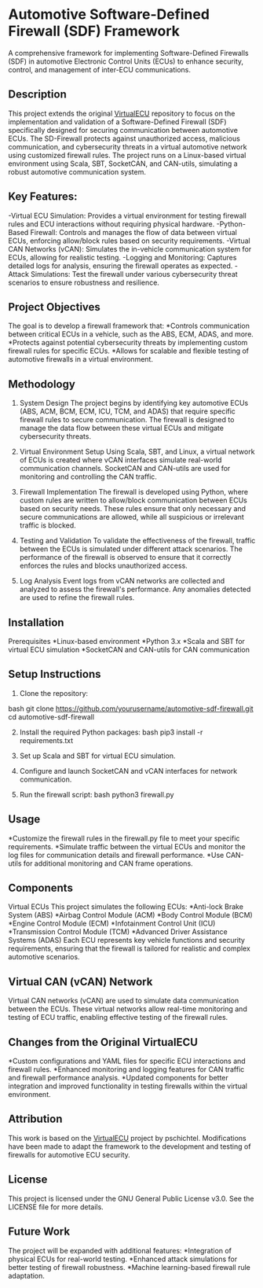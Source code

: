 # Automotive Software-Defined Firewall (SDF) Framework
A comprehensive framework for implementing Software-Defined Firewalls (SDF) in automotive Electronic Control Units (ECUs) to enhance security, control, and management of inter-ECU communications.

## Description
This project extends the original [VirtualECU](https://github.com/pschichtel/VirtualECU) repository to focus on the implementation and validation of a Software-Defined Firewall (SDF) specifically designed for securing communication between automotive ECUs. The SD-Firewall protects against unauthorized access, malicious communication, and cybersecurity threats in a virtual automotive network using customized firewall rules. The project runs on a Linux-based virtual environment using Scala, SBT, SocketCAN, and CAN-utils, simulating a robust automotive communication system.

## Key Features:
-Virtual ECU Simulation: Provides a virtual environment for testing firewall rules and ECU interactions without requiring physical hardware.
-Python-Based Firewall: Controls and manages the flow of data between virtual ECUs, enforcing allow/block rules based on security requirements.
-Virtual CAN Networks (vCAN): Simulates the in-vehicle communication system for ECUs, allowing for realistic testing.
-Logging and Monitoring: Captures detailed logs for analysis, ensuring the firewall operates as expected.
-Attack Simulations: Test the firewall under various cybersecurity threat scenarios to ensure robustness and resilience.

## Project Objectives
The goal is to develop a firewall framework that:
*Controls communication between critical ECUs in a vehicle, such as the ABS, ECM, ADAS, and more.
*Protects against potential cybersecurity threats by implementing custom firewall rules for specific ECUs.
*Allows for scalable and flexible testing of automotive firewalls in a virtual environment.

## Methodology
1. System Design
The project begins by identifying key automotive ECUs (ABS, ACM, BCM, ECM, ICU, TCM, and ADAS) that require specific firewall rules to secure communication. The firewall is designed to manage the data flow between these virtual ECUs and mitigate cybersecurity threats.

2. Virtual Environment Setup
Using Scala, SBT, and Linux, a virtual network of ECUs is created where vCAN interfaces simulate real-world communication channels. SocketCAN and CAN-utils are used for monitoring and controlling the CAN traffic.

3. Firewall Implementation
The firewall is developed using Python, where custom rules are written to allow/block communication between ECUs based on security needs. These rules ensure that only necessary and secure communications are allowed, while all suspicious or irrelevant traffic is blocked.

4. Testing and Validation
To validate the effectiveness of the firewall, traffic between the ECUs is simulated under different attack scenarios. The performance of the firewall is observed to ensure that it correctly enforces the rules and blocks unauthorized access.

5. Log Analysis
Event logs from vCAN networks are collected and analyzed to assess the firewall's performance. Any anomalies detected are used to refine the firewall rules.

## Installation
Prerequisites
*Linux-based environment
*Python 3.x
*Scala and SBT for virtual ECU simulation
*SocketCAN and CAN-utils for CAN communication

## Setup Instructions
1. Clone the repository:

bash
git clone https://github.com/yourusername/automotive-sdf-firewall.git
cd automotive-sdf-firewall

2. Install the required Python packages:
bash
pip3 install -r requirements.txt

3. Set up Scala and SBT for virtual ECU simulation.

4. Configure and launch SocketCAN and vCAN interfaces for network communication.

5. Run the firewall script:
bash
python3 firewall.py


## Usage
*Customize the firewall rules in the firewall.py file to meet your specific requirements.
*Simulate traffic between the virtual ECUs and monitor the log files for communication details and firewall performance.
*Use CAN-utils for additional monitoring and CAN frame operations.


## Components
Virtual ECUs
This project simulates the following ECUs:
*Anti-lock Brake System (ABS)
*Airbag Control Module (ACM)
*Body Control Module (BCM)
*Engine Control Module (ECM)
*Infotainment Control Unit (ICU)
*Transmission Control Module (TCM)
*Advanced Driver Assistance Systems (ADAS)
Each ECU represents key vehicle functions and security requirements, ensuring that the firewall is tailored for realistic and complex automotive scenarios.

## Virtual CAN (vCAN) Network
Virtual CAN networks (vCAN) are used to simulate data communication between the ECUs. These virtual networks allow real-time monitoring and testing of ECU traffic, enabling effective testing of the firewall rules.

## Changes from the Original VirtualECU
*Custom configurations and YAML files for specific ECU interactions and firewall rules.
*Enhanced monitoring and logging features for CAN traffic and firewall performance analysis.
*Updated components for better integration and improved functionality in testing firewalls within the virtual environment.

## Attribution
This work is based on the [VirtualECU](https://github.com/pschichtel/VirtualECU) project by pschichtel. Modifications have been made to adapt the framework to the development and testing of firewalls for automotive ECU security.

## License
This project is licensed under the GNU General Public License v3.0. See the LICENSE file for more details.

## Future Work
The project will be expanded with additional features:
*Integration of physical ECUs for real-world testing.
*Enhanced attack simulations for better testing of firewall robustness.
*Machine learning-based firewall rule adaptation.




